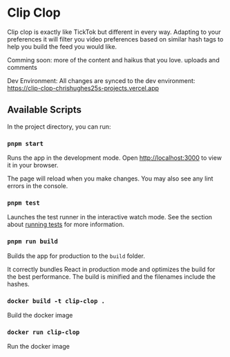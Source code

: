 # Clip Clop

Clip clop is exactly like TickTok but different in every way. 
Adapting to your preferences it will filter you video preferences based on similar hash tags to help you build the feed you would like.

Comming soon:
more of the content and haikus that you love.
uploads and comments


Dev Environment:
All changes are synced to the dev environment:
https://clip-clop-chrishughes25s-projects.vercel.app

## Available Scripts

In the project directory, you can run:

### `pnpm start`

Runs the app in the development mode. Open [http://localhost:3000](http://localhost:3000) to view it in your browser.

The page will reload when you make changes. You may also see any lint errors in the console.

### `pnpm test`

Launches the test runner in the interactive watch mode. See the section about [running tests](https://facebook.github.io/create-react-app/docs/running-tests) for more information.

### `pnpm run build`

Builds the app for production to the `build` folder.

It correctly bundles React in production mode and optimizes the build for the best performance. The build is minified and the filenames include the hashes.

### `docker build -t clip-clop .`

Build the docker image

### `docker run clip-clop`

Run the docker image

